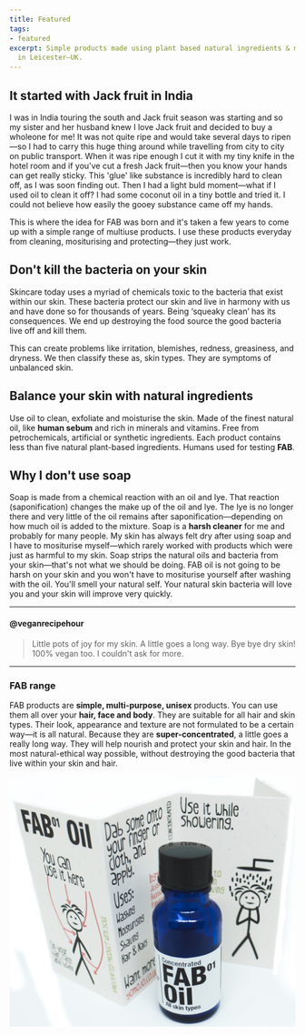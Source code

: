 ```yaml
---
title: Featured
tags:
- featured
excerpt: Simple products made using plant based natural ingredients & materials handcrafted
  in Leicester—UK.
---
```


## It started with Jack fruit in India

I was in India touring the south and Jack fruit season was starting and so my sister and her husband knew I love Jack fruit and decided to buy a wholeone for me! It was not quite ripe and would take several days to ripen—so I had to carry this huge thing around while travelling from city to city on public transport. When it was ripe enough I cut it with my tiny knife in the hotel room and if you've cut a fresh Jack fruit—then you know your hands can get really sticky. This 'glue' like substance is incredibly hard to clean off, as I was soon finding out. Then I had a light buld moment—what if I used oil to clean it off? I had some coconut oil in a tiny bottle and tried it. I could not believe how easily the gooey substance came off my hands.

This is where the idea for FAB was born and it's taken a few years to come up with a simple range of multiuse products. I use these products everyday from cleaning, mositurising and protecting—they just work.

## Don't kill the bacteria on your skin

Skincare today uses a myriad of chemicals toxic to the bacteria that exist within our skin. These bacteria protect our skin and live in harmony with us and have done so for thousands of years. Being ‘squeaky clean’ has its consequences. We end up destroying the food source the good bacteria live off and kill them.

This can create problems like irritation, blemishes, redness, greasiness, and dryness. We then classify these as, skin types. They are symptoms of unbalanced skin.

## Balance your skin with natural ingredients

Use oil to clean, exfoliate and moisturise the skin. Made of the finest natural oil, like **human sebum** and rich in minerals and vitamins. Free from petrochemicals, artificial or synthetic ingredients. Each product contains less than five natural plant-based ingredients. Humans used for testing **FAB**.

## Why I don't use soap

Soap is made from a chemical reaction with an oil and lye. That reaction (saponification) changes the make up of the oil and lye. The lye is no longer there and very little of the oil remains after saponification—depending on how much oil is added to the mixture. Soap is a **harsh cleaner** for me and probably for many people. My skin has always felt dry after using soap and I have to mositurise myself—which rarely worked with products which were just as harmful to my skin. Soap strips the natural oils and bacteria from your skin—that's not what we should be doing. FAB oil is not going to be harsh on your skin and you won't have to mositurise yourself after washing with the oil. You'll smell your natural self. Your natural skin bacteria will love you and your skin will improve very quickly.

***

#### @veganrecipehour
> Little pots of joy for my skin. A little goes a long way. Bye bye dry skin! 
100% vegan too. I couldn't ask for more.

***

### FAB range

FAB products are **simple, multi-purpose, unisex** products. You can use them all over your **hair, face and body**. They are suitable for all hair and skin types. Their look, appearance and texture are not formulated to be a certain way—it is all natural. Because they are **super-concentrated**, a little goes a really long way. They will help nourish and protect your skin and hair. In the most natural-ethical way possible, without destroying the good bacteria that live within your skin and hair.

![fab 01 oil and instruction card](/uploads/fab-oil-and-card.jpeg)
